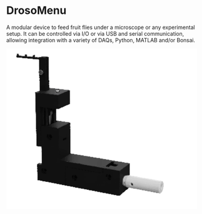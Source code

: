 # DrosoMenu

A modular device to feed fruit flies under a microscope or any experimental setup. It can be controlled via I/O or via USB and serial communication, allowing integration with a variety of DAQs, Python, MATLAB and/or Bonsai.

<p align="center">
  <img src="./Images/DrosoMenu.gif" width="800">
</p>

